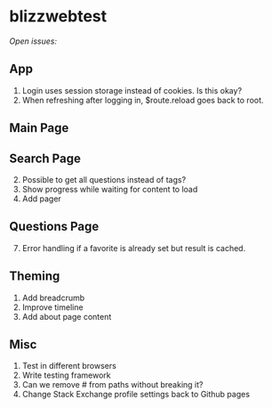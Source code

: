 blizzwebtest
============


*Open issues:*

App
--------
1. Login uses session storage instead of cookies. Is this okay?
2. When refreshing after logging in, $route.reload goes back to root.

Main Page
--------

Search Page
--------
2. Possible to get all questions instead of tags?
3. Show progress while waiting for content to load
4. Add pager

Questions Page
--------
7. Error handling if a favorite is already set but result is cached.

Theming
--------
1. Add breadcrumb
2. Improve timeline
3. Add about page content

Misc
--------
1. Test in different browsers
2. Write testing framework
3. Can we remove # from paths without breaking it?
4. Change Stack Exchange profile settings back to Github pages